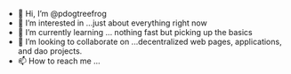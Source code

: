 - 👋 Hi, I’m @pdogtreefrog
- 👀 I’m interested in ...just about everything right now
- 🌱 I’m currently learning ... nothing fast but picking up the basics 
- 💞️ I’m looking to collaborate on ...decentralized web pages, applications, and dao projects.
- 📫 How to reach me ...

<!---
pdogtreefrog/pdogtreefrog is a ✨ special ✨ repository because its `README.md` (this file) appears on your GitHub profile.
You can click the Preview link to take a look at your changes.
--->
